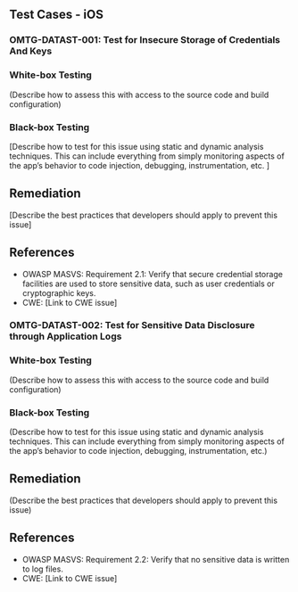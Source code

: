 ## Test Cases - iOS

### OMTG-DATAST-001: Test for Insecure Storage of Credentials And Keys

### White-box Testing

(Describe how to assess this with access to the source code and build configuration)

### Black-box Testing

[Describe how to test for this issue using static and dynamic analysis techniques. This can include everything from simply monitoring aspects of the app’s behavior to code injection, debugging, instrumentation, etc. ]

## Remediation

[Describe the best practices that developers should apply to prevent this issue]

## References

- OWASP MASVS: Requirement 2.1: Verify that secure credential storage facilities are used to store sensitive data, such as user credentials or cryptographic keys.
- CWE: [Link to CWE issue]

### OMTG-DATAST-002: Test for Sensitive Data Disclosure through Application Logs

### White-box Testing

(Describe how to assess this with access to the source code and build configuration)

### Black-box Testing

(Describe how to test for this issue using static and dynamic analysis techniques. This can include everything from simply monitoring aspects of the app’s behavior to code injection, debugging, instrumentation, etc.)

## Remediation

(Describe the best practices that developers should apply to prevent this issue)

## References

- OWASP MASVS: Requirement 2.2: Verify that no sensitive data is written to log files.
- CWE: [Link to CWE issue]


